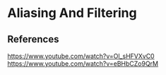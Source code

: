 # Aliasing And Filtering

## References

https://www.youtube.com/watch?v=Ol_sHFVXvC0
https://www.youtube.com/watch?v=eBHbCZo9QrM

